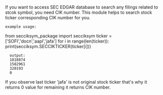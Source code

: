 If you want to access SEC EDGAR database to search any filings related to stcok symbol, you need CIK number.
  This module helps to search stock ticker corresponding CIK number for you.
    
    example usage:

from secciksym_package import secciksym
ticker = ['SOFI','docn','aapl','jafa']
for i in range(len(ticker)):
    print(secciksym.SECCIKTICKER(ticker[i]))
      
      
      output:
      1818874
      1582961
      320193
      0

  
  If you observe last ticker 'jafa' is not original stock ticker that's why it returns 0 value for remaining it returns CIK number.
  
